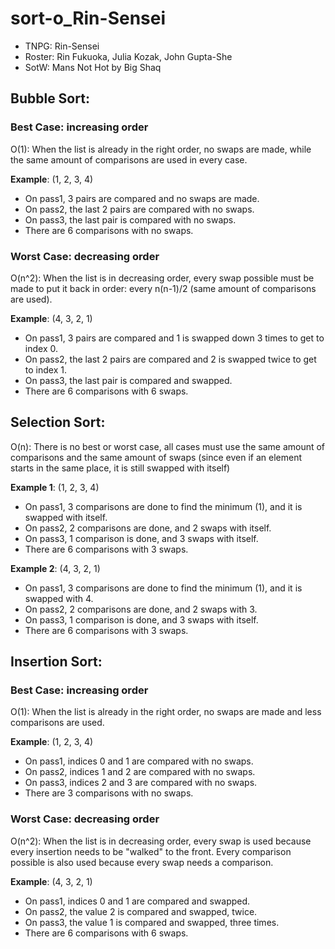 # sort-o_Rin-Sensei
* TNPG: Rin-Sensei
* Roster: Rin Fukuoka, Julia Kozak, John Gupta-She
* SotW: Mans Not Hot by Big Shaq


## Bubble Sort:
### Best Case: increasing order
O(1): When the list is already in the right order, no swaps are made, while the same amount of comparisons are used in every case.

**Example**: (1, 2, 3, 4)
* On pass1, 3 pairs are compared and no swaps are made.
* On pass2, the last 2 pairs are compared with no swaps.
* On pass3, the last pair is compared with no swaps.
* There are 6 comparisons with no swaps.

### Worst Case: decreasing order
O(n^2): When the list is in decreasing order, every swap possible must be made to put it back in order: every n(n-1)/2 (same amount of comparisons are used).

**Example**: (4, 3, 2, 1)
* On pass1, 3 pairs are compared and 1 is swapped down 3 times to get to index 0.
* On pass2, the last 2 pairs are compared and 2 is swapped twice to get to index 1.
* On pass3, the last pair is compared and swapped.
* There are 6 comparisons with 6 swaps.

## Selection Sort:
O(n): There is no best or worst case, all cases must use the same amount of comparisons and the same amount of swaps (since even if an element starts in the same place, it is still swapped with itself)

**Example 1**: (1, 2, 3, 4)
* On pass1, 3 comparisons are done to find the minimum (1), and it is swapped with itself.
* On pass2, 2 comparisons are done, and 2 swaps with itself.
* On pass3, 1 comparison is done, and 3 swaps with itself.
* There are 6 comparisons with 3 swaps.

**Example 2**: (4, 3, 2, 1)
* On pass1, 3 comparisons are done to find the minimum (1), and it is swapped with 4.
* On pass2, 2 comparisons are done, and 2 swaps with 3.
* On pass3, 1 comparison is done, and 3 swaps with itself.
* There are 6 comparisons with 3 swaps.

## Insertion Sort:
### Best Case: increasing order
O(1): When the list is already in the right order, no swaps are made and less comparisons are used.

**Example**: (1, 2, 3, 4)
* On pass1, indices 0 and 1 are compared with no swaps.
* On pass2, indices 1 and 2 are compared with no swaps.
* On pass3, indices 2 and 3 are compared with no swaps.
* There are 3 comparisons with no swaps.

### Worst Case: decreasing order
O(n^2): When the list is in decreasing order, every swap is used because every insertion needs to be "walked" to the front. Every comparison possible is also used because every swap needs a comparison.

**Example**: (4, 3, 2, 1)
* On pass1, indices 0 and 1 are compared and swapped.
* On pass2, the value 2 is compared and swapped, twice.
* On pass3, the value 1 is compared and swapped, three times.
* There are 6 comparisons with 6 swaps.
